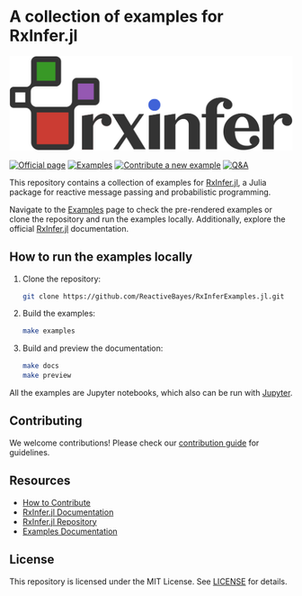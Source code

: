 # A collection of examples for RxInfer.jl

![](docs/src/assets/biglogo-blacktheme.svg?raw=true&sanitize=true)

[![Official page](https://img.shields.io/badge/official%20page%20-RxInfer-blue)](https://reactivebayes.github.io/rxinfer-website/)
[![Examples](https://img.shields.io/badge/examples-RxInfer-brightgreen)](https://reactivebayes.github.io/RxInferExamples.jl/dev)
[![Contribute a new example](https://img.shields.io/badge/Contribute-%20a%20new%20example-red)](https://reactivebayes.github.io/RxInferExamples.jl/dev/how_to_contribute/)
[![Q&A](https://img.shields.io/badge/Q&A-RxInfer-orange)](https://github.com/reactivebayes/RxInfer.jl/discussions)

This repository contains a collection of examples for [RxInfer.jl](https://github.com/ReactiveBayes/RxInfer.jl), a Julia package for reactive message passing and probabilistic programming.

Navigate to the [Examples](https://reactivebayes.github.io/RxInferExamples.jl/dev) page to check the pre-rendered examples or clone the repository and run the examples locally. Additionally, explore the official [RxInfer.jl](https://reactivebayes.github.io/RxInfer.jl/stable) documentation.

## How to run the examples locally

1. Clone the repository:
   ```bash
   git clone https://github.com/ReactiveBayes/RxInferExamples.jl.git
   ```

2. Build the examples:
   ```bash
   make examples
   ```

3. Build and preview the documentation:
   ```bash
   make docs
   make preview
   ```

All the examples are Jupyter notebooks, which also can be run with [Jupyter](https://jupyter.org/).

## Contributing

We welcome contributions! Please check our [contribution guide](https://reactivebayes.github.io/RxInferExamples.jl/stable/how_to_contribute.html) for guidelines.

## Resources

- [How to Contribute](https://reactivebayes.github.io/RxInferExamples.jl/dev/how_to_contribute.html)
- [RxInfer.jl Documentation](https://reactivebayes.github.io/RxInfer.jl/stable/)
- [RxInfer.jl Repository](https://github.com/ReactiveBayes/RxInfer.jl)
- [Examples Documentation](https://reactivebayes.github.io/RxInferExamples.jl/stable)

## License

This repository is licensed under the MIT License. See [LICENSE](LICENSE) for details.